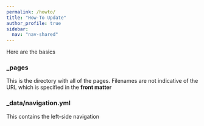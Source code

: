 ```yaml
---
permalink: /howto/
title: "How-To Update"
author_profile: true
sidebar:
  nav: "nav-shared"
---
```


Here are the basics

### _pages

This is the directory with all of the pages. Filenames are not indicative of the URL which is specified in the **front matter**

### _data/navigation.yml

This contains the left-side navigation



